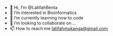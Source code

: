 - 👋 Hi, I’m @LatifahBenta
- 👀 I’m interested in Bioinformatics
- 🌱 I’m currently learning how to code
- 💞️ I’m looking to collaborate on ...
- 📫 How to reach me latifahmukanga@gmail.com

<!---
LatifahBenta/LatifahBenta is a ✨ special ✨ repository because its `README.md` (this file) appears on your GitHub profile.
You can click the Preview link to take a look at your changes.
--->
